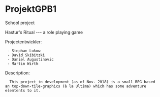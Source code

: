 # ProjektGPB1
School project

Hastur's Ritual ---  a role playing game
  
  Projectentwickler:
    
     - Stephan Lukow
     - David Skibitzki
     - Daniel Augustinovic
     - Martin Wirth
     
  Description:
      
      This project in development (as of Nov. 2018) is a small RPG based an top-down-tile-graphics (à la Ultima) which has some adventure       elemtents to it. 
     
